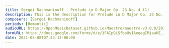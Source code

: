 ```yaml
---
title: Sergei Rachmaninoff - Prelude in D Major Op. 23 No. 4 (1)
description: This is the description for Prelude in D Major Op. 23 No. 4 by Sergei Rachmaninoff
composers: [Sergei Rachmaninoff]
periods: [Romantic]
audioURL: https://OpenMusicDataset.github.io/Maestro/maestro-v3.0.0/2014/MIDI-UNPROCESSED_04-05_R1_2014_MID--AUDIO_04_R1_2014_wav--4.midi
formURL: https://docs.google.com/forms/d/e/1FAIpQLSfboUyIAeqagIMjaaHZ_JPw8HEFX-9x9ze64gLEQlLE0xtejg/viewform
date: 2021-08-08T07:43:13-06:00
---
```

